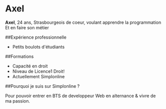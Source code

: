 # Axel  

**Axel**, 24 ans, Strasbourgeois de coeur, voulant apprendre la programmation  
Et en faire son métier  


##Expérience professionnelle  

* Petits boulots d'étudiants  

##Formations  

* Capacité en droit   
* Niveau de Licence1 Droit!  
* Actuellement Simplonline  
  
##Pourquoi je suis sur Simplonline ?  

Pour pouvoir entrer en BTS de developpeur Web en alternance & vivre de ma passion.

